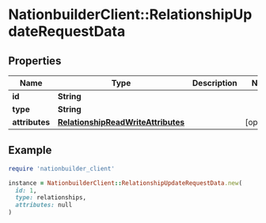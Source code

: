 # NationbuilderClient::RelationshipUpdateRequestData

## Properties

| Name | Type | Description | Notes |
| ---- | ---- | ----------- | ----- |
| **id** | **String** |  |  |
| **type** | **String** |  |  |
| **attributes** | [**RelationshipReadWriteAttributes**](RelationshipReadWriteAttributes.md) |  | [optional] |

## Example

```ruby
require 'nationbuilder_client'

instance = NationbuilderClient::RelationshipUpdateRequestData.new(
  id: 1,
  type: relationships,
  attributes: null
)
```

